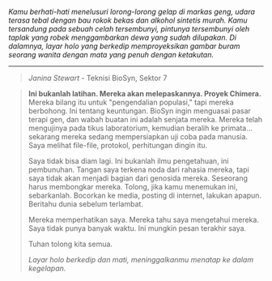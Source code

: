 _Kamu berhati-hati menelusuri lorong-lorong gelap di markas geng, udara terasa tebal dengan bau rokok bekas dan alkohol sintetis murah. Kamu tersandung pada sebuah celah tersembunyi, pintunya tersembunyi oleh taplak yang robek menggambarkan dewa yang sudah dilupakan. Di dalamnya, layar holo yang berkedip memproyeksikan gambar buram seorang wanita dengan mata yang penuh dengan ketakutan._

---

> _Janina Stewart_ - Teknisi BioSyn, Sektor 7

> **Ini bukanlah latihan. Mereka akan melepaskannya. Proyek Chimera.** Mereka bilang itu untuk "pengendalian populasi," tapi mereka berbohong. Ini tentang keuntungan. BioSyn ingin menguasai pasar terapi gen, dan wabah buatan ini adalah senjata mereka. Mereka telah mengujinya pada tikus laboratorium, kemudian beralih ke primata... sekarang mereka sedang mempersiapkan uji coba pada manusia. Saya melihat file-file, protokol, perhitungan dingin itu.
>
> Saya tidak bisa diam lagi. Ini bukanlah ilmu pengetahuan, ini pembunuhan. Tangan saya terkena noda dari rahasia mereka, tapi saya tidak akan menjadi bagian dari genosida mereka. Seseorang harus membongkar mereka. Tolong, jika kamu menemukan ini, sebarkanlah. Bocorkan ke media, posting di internet, lakukan apapun. Beritahu dunia sebelum terlambat.
>
> Mereka memperhatikan saya. Mereka tahu saya mengetahui mereka. Saya tidak punya banyak waktu. Ini mungkin pesan terakhir saya.
>
> Tuhan tolong kita semua.
>
> _Layar holo berkedip dan mati, meninggalkanmu menatap ke dalam kegelapan._
